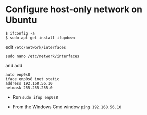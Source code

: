 # Configure host-only network on Ubuntu


```
$ ifconfig -a
$ sudo apt-get install ifupdown
```

edit `/etc/network/interfaces`

```
sudo nano /etc/network/interfaces
```

and add

```
auto enp0s8
iface enp0s8 inet static
address 192.168.56.10
netmask 255.255.255.0
```

* Run `sudo ifup enp0s8`

* From the Windows Cmd window `ping 192.168.56.10`


